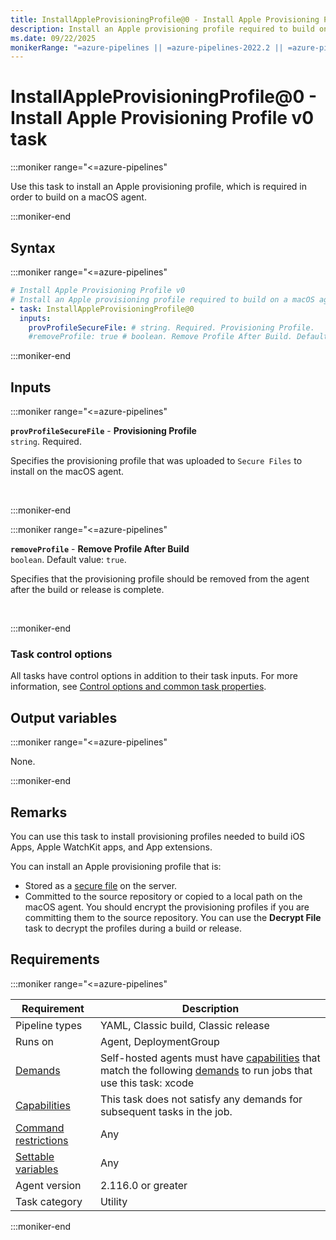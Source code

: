 ```yaml
---
title: InstallAppleProvisioningProfile@0 - Install Apple Provisioning Profile v0 task
description: Install an Apple provisioning profile required to build on a macOS agent.
ms.date: 09/22/2025
monikerRange: "=azure-pipelines || =azure-pipelines-2022.2 || =azure-pipelines-2022.1 || =azure-pipelines-2022 || =azure-pipelines-2020.1 || =azure-pipelines-2020"
---
```


# InstallAppleProvisioningProfile@0 - Install Apple Provisioning Profile v0 task

<!-- :::description::: -->
:::moniker range="<=azure-pipelines"

<!-- :::editable-content name="description"::: -->
Use this task to install an Apple provisioning profile, which is required in order to build on a macOS agent.
<!-- :::editable-content-end::: -->

:::moniker-end
<!-- :::description-end::: -->

<!-- :::syntax::: -->
## Syntax

:::moniker range="<=azure-pipelines"

```yaml
# Install Apple Provisioning Profile v0
# Install an Apple provisioning profile required to build on a macOS agent.
- task: InstallAppleProvisioningProfile@0
  inputs:
    provProfileSecureFile: # string. Required. Provisioning Profile. 
    #removeProfile: true # boolean. Remove Profile After Build. Default: true.
```

:::moniker-end

<!-- :::syntax-end::: -->

<!-- :::inputs::: -->
## Inputs

<!-- :::item name="provProfileSecureFile"::: -->
:::moniker range="<=azure-pipelines"

**`provProfileSecureFile`** - **Provisioning Profile**<br>
`string`. Required.<br>
<!-- :::editable-content name="helpMarkDown"::: -->
Specifies the provisioning profile that was uploaded to `Secure Files` to install on the macOS agent.
<!-- :::editable-content-end::: -->
<br>

:::moniker-end
<!-- :::item-end::: -->
<!-- :::item name="removeProfile"::: -->
:::moniker range="<=azure-pipelines"

**`removeProfile`** - **Remove Profile After Build**<br>
`boolean`. Default value: `true`.<br>
<!-- :::editable-content name="helpMarkDown"::: -->
Specifies that the provisioning profile should be removed from the agent after the build or release is complete.
<!-- :::editable-content-end::: -->
<br>

:::moniker-end
<!-- :::item-end::: -->

### Task control options

All tasks have control options in addition to their task inputs. For more information, see [Control options and common task properties](/azure/devops/pipelines/yaml-schema/steps-task#common-task-properties).
<!-- :::inputs-end::: -->

<!-- :::outputVariables::: -->
## Output variables

:::moniker range="<=azure-pipelines"

None.

:::moniker-end
<!-- :::outputVariables-end::: -->

<!-- :::remarks::: -->
<!-- :::editable-content name="remarks"::: -->
## Remarks

You can use this task to install provisioning profiles needed to build iOS Apps, Apple WatchKit apps, and App extensions.

You can install an Apple provisioning profile that is:

- Stored as a [secure file](/azure/devops/pipelines/library/secure-files) on the server.
- Committed to the source repository or copied to a local path on the macOS agent. You should encrypt the provisioning profiles if you are committing them to the source repository. You can use the **Decrypt File** task to decrypt the profiles during a build or release.
<!-- :::editable-content-end::: -->
<!-- :::remarks-end::: -->

<!-- :::examples::: -->
<!-- :::editable-content name="examples"::: -->
<!-- :::editable-content-end::: -->
<!-- :::examples-end::: -->

<!-- :::properties::: -->
## Requirements

:::moniker range="<=azure-pipelines"

| Requirement | Description |
|-------------|-------------|
| Pipeline types | YAML, Classic build, Classic release |
| Runs on | Agent, DeploymentGroup |
| [Demands](/azure/devops/pipelines/process/demands) | Self-hosted agents must have [capabilities](/azure/devops/pipelines/agents/agents#capabilities) that match the following [demands](/azure/devops/pipelines/process/demands) to run jobs that use this task: xcode |
| [Capabilities](/azure/devops/pipelines/agents/agents#capabilities) | This task does not satisfy any demands for subsequent tasks in the job. |
| [Command restrictions](/azure/devops/pipelines/security/templates#agent-logging-command-restrictions) | Any |
| [Settable variables](/azure/devops/pipelines/security/templates#agent-logging-command-restrictions) | Any |
| Agent version |  2.116.0 or greater |
| Task category | Utility |

:::moniker-end
<!-- :::properties-end::: -->

<!-- :::see-also::: -->
<!-- :::editable-content name="seeAlso"::: -->
<!-- :::editable-content-end::: -->
<!-- :::see-also-end::: -->